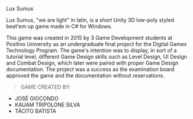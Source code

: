 Lux Sumus

Lux Sumus, "we are light" in latin, is a short Unity 3D low-poly styled beat'em up game made in C# for Windows.

This game was created in 2015 by 3 Game Development students at Positivo University as an undergraduate final project for the Digital Games Technology Program.
The game's intention was to display, in sort of a tutorial level, different Game Design skills such as Level Design, UI Design and Combat Design, which later
were paired with proper Game Design documentation. The project was a success as the examination board approved the game and the documentation without reservations.

> GAME CREATED BY:
- JOSÉ GIOCONDO
- KAUAM TRIPOLONE SILVA
- TÁCITO BATISTA
